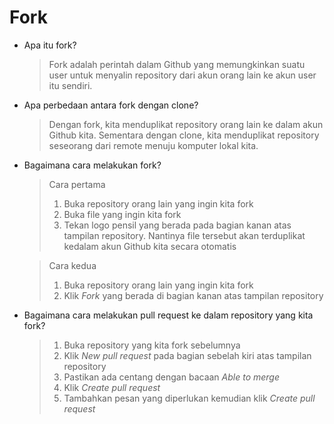 # Fork

- Apa itu fork?

    >Fork adalah perintah dalam Github yang memungkinkan suatu user untuk menyalin repository dari akun orang lain ke akun user itu sendiri.

- Apa perbedaan antara fork dengan clone?

    >Dengan fork, kita menduplikat repository orang lain ke dalam akun Github kita. Sementara dengan clone, kita menduplikat repository seseorang dari remote menuju komputer lokal kita.

- Bagaimana cara melakukan fork?

    >Cara pertama
    >1. Buka repository orang lain yang ingin kita fork
    >2. Buka file yang ingin kita fork
    >3. Tekan logo pensil yang berada pada bagian kanan atas tampilan repository. Nantinya file tersebut akan terduplikat kedalam akun Github kita secara otomatis

    >Cara kedua
    >1. Buka repository orang lain yang ingin kita fork
    >2. Klik *Fork* yang berada di bagian kanan atas tampilan repository

- Bagaimana cara melakukan pull request ke dalam repository yang kita fork?

    >1. Buka repository yang kita fork sebelumnya
    >2. Klik *New pull request* pada bagian sebelah kiri atas tampilan repository
    >3. Pastikan ada centang dengan bacaan *Able to merge*
    >4. Klik *Create pull request*
    >5. Tambahkan pesan yang diperlukan kemudian klik *Create pull request*